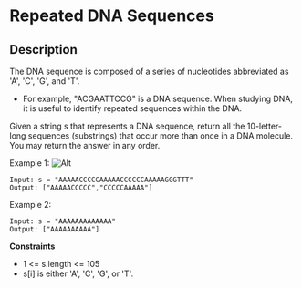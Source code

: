 # Repeated DNA Sequences


## Description

The DNA sequence is composed of a series of nucleotides abbreviated as 'A', 'C', 'G', and 'T'.

- For example, "ACGAATTCCG" is a DNA sequence.
When studying DNA, it is useful to identify repeated sequences within the DNA.

Given a string s that represents a DNA sequence, return all the 10-letter-long sequences (substrings) that occur more than once in a DNA molecule. You may return the answer in any order.
 
Example 1:
![Alt](https://assets.leetcode.com/uploads/2020/02/20/sample_4_1728.png)

```
Input: s = "AAAAACCCCCAAAAACCCCCCAAAAAGGGTTT"
Output: ["AAAAACCCCC","CCCCCAAAAA"]
```

Example 2:

```
Input: s = "AAAAAAAAAAAAA"
Output: ["AAAAAAAAAA"]

```

**Constraints**

- 1 <= s.length <= 105
- s[i] is either 'A', 'C', 'G', or 'T'.